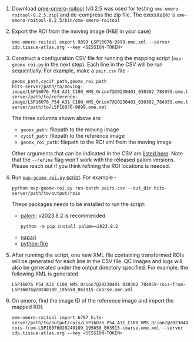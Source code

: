 1. Download
   [ome-omero-roitool](https://github.com/glencoesoftware/ome-omero-roitool/releases/tag/v0.2.5)
   (v0.2.5 was used for testing `ome-omero-roitool-0.2.5.zip`) and de-compress
   the zip file. The executable is
   `ome-omero-roitool-0.2.5/bin/ome-omero-roitool`

1. Export the ROI from the moving image (H&E in your case)

    ```
    ome-omero-roitool export 9899 LSP16076-9899.ome.xml --server idp.tissue-atlas.org --key <SESSION-TOKEN>
    ```

1. Construct a configuration CSV file for running the mapping script
   (`map-geomx-roi.py` in the next step). Each line in the CSV will be run
   sequentially. For example, make a `pair.csv` file - 

    ```csv
    geomx_path,cycif_path,geomx_roi_path
    hits-server/path/to/moving-image/LSP16076_P54_A31_C100_HMS_Orion7@20230401_030302_784959.ome.tiff,hits-server/path/to/reference-image/LSP16076_P54_A31_C100_HMS_Orion7@20230401_030302_784959.ome.tiff,hits-server/path/to/LSP16076-9899.ome.xml
    ```

    The three columns shown above are:

    - `geomx_path`: filepath to the moving image
    - `cycif_path`: filepath to the reference image
    - `geomx_roi_path`: filepath to the ROI xml from the moving image

    Other arguments that can be indicated in the CSV are [listed
    here](https://github.com/Yu-AnChen/dump/blob/ee637215755786bde0f147c1ca9797aa8d312057/2023-11/map-geomx-roi.py#L401-L416).
    Note that the `--refine` flag won't work with the released palom versions.
    Please reach out if you think refining the ROI locations is needed.

1. Run [`map-geomx-roi.py`
   script](https://github.com/Yu-AnChen/dump/blob/main/2023-11/map-geomx-roi.py).
   For example - 

    ```
    python map-geomx-roi.py run-batch pairs.csv --out_dir hits-server/path/to/output/rois
    ```

    These packages needs to be installed to run the script:

    - [palom](https://github.com/labsyspharm/palom): v2023.8.2 is recommended
        ```
        python -m pip install palom==2023.8.2
        ```
    - [napari](https://napari.org/stable/tutorials/fundamentals/installation.html)
    - [python-fire](https://github.com/google/python-fire)

1. After running the script, one new XML file containing transformed ROIs will
   be generated for each line in the CSV file. QC images and logs will also be
   generated under the output directory specified. For example, the following
   XML is generated 

    ```
    LSP16076_P54_A31_C100_HMS_Orion7@20230401_030302_784959-rois-from-LSP16076@20240109_195658_063915-coarse.ome.xml
    ```

1. On omero, find the image ID of the reference image and import the mapped ROI.

    ```
    ome-omero-roitool import 6797 hits-server/path/to/output/rois/LSP16076_P54_A31_C100_HMS_Orion7@20230401_030302_784959-rois-from-LSP16076@20240109_195658_063915-coarse.ome.xml --server idp.tissue-atlas.org --key <SESSION-TOKEN>
    ```
